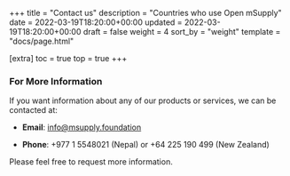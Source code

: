 +++
title = "Contact us"
description = "Countries who use Open mSupply"
date = 2022-03-19T18:20:00+00:00
updated = 2022-03-19T18:20:00+00:00
draft = false
weight = 4
sort_by = "weight"
template = "docs/page.html"

[extra]
toc = true
top = true
+++

### For More Information

If you want information about any of our products or services, we can be contacted at:

- **Email**: [info@msupply.foundation](mailto:info@msupply.foundation)

- **Phone**: +977 1 5548021 (Nepal) or +64 225 190 499 (New Zealand)

Please feel free to request more information.

